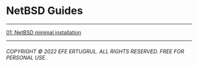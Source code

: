# NetBSD Guides

----------------------

[01: NetBSD minimal installation](/tech_notes/netbsd_guides/001-netbsd-install)

----------------------

###### COPYRIGHT © 2022 EFE ERTUGRUL. ALL RIGHTS RESERVED. FREE FOR PERSONAL USE.